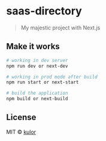 # saas-directory

> My majestic project with Next.js

## Make it works

```sh
# working in dev server
npm run dev or next-dev

# working in prod mode after build
npm run start or next-start

# build the application
npm build or next-build
```

## License

MIT © [kulor](https://github.com/kulor)
